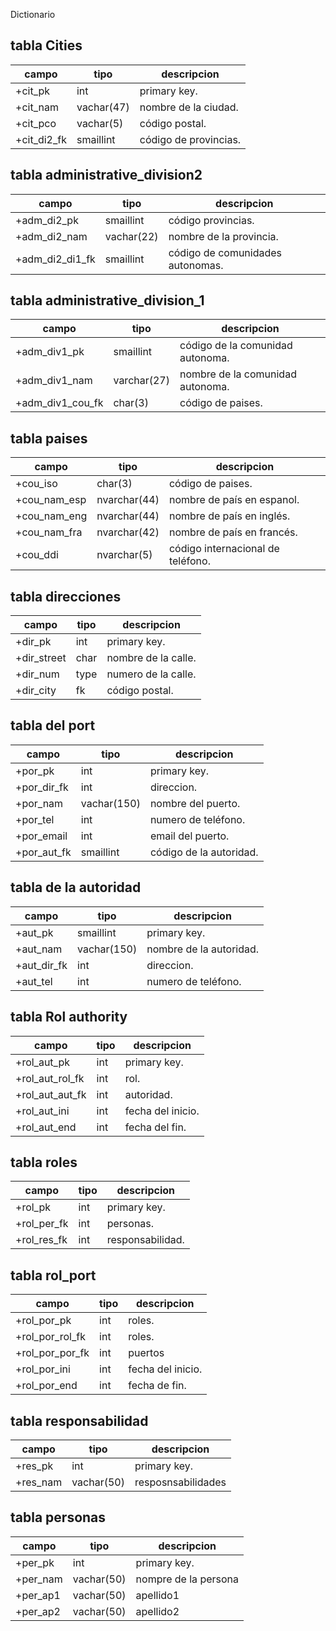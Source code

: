 Dictionario
 ## tabla Cities
 |campo| tipo| descripcion|
 |-----|-----|------------|
 |+cit_pk|int| primary key.
 |+cit_nam| vachar(47)| nombre de la ciudad.
 |+cit_pco| vachar(5)| código postal.
 |+cit_di2_fk|smaillint| código de provincias.
 ## tabla administrative_division2
 |campo| tipo| descripcion |
 |-----|-----|-------------|
 |+adm_di2_pk|smaillint| código provincias.
 |+adm_di2_nam| vachar(22)| nombre de la provincia.
 |+adm_di2_di1_fk| smaillint| código de comunidades autonomas.
 ## tabla administrative_division_1
 |campo|tipo| descripcion|
 |-----|----|------------|
 |+adm_div1_pk|smaillint|código de la comunidad autonoma.
 |+adm_div1_nam|varchar(27)| nombre de la comunidad autonoma.
 |+adm_div1_cou_fk|char(3)|código de paises.
  ## tabla paises
  |campo|tipo| descripcion|
  |-----|-----|-----------|
  |+cou_iso|char(3)|código de paises.
  |+cou_nam_esp|nvarchar(44)|nombre de país en espanol.
  |+cou_nam_eng|nvarchar(44)|nombre de país en inglés.
  |+cou_nam_fra| nvarchar(42)|nombre de país en francés.
  |+cou_ddi|nvarchar(5)|código internacional de teléfono.

  ## tabla direcciones
  |campo|tipo| descripcion |
  |-----|----|--------------|
  |+dir_pk|int|primary key.
  |+dir_street|char|nombre de la calle.
  |+dir_num|type|numero de la calle.
  |+dir_city|fk| código postal.

  ## tabla del port
  |campo|tipo|descripcion|
  |----|-----|-----------|
  |+por_pk|int|primary key.
  |+por_dir_fk|int|direccion.
  |+por_nam|vachar(150)|nombre del puerto.
  |+por_tel|int|numero de teléfono.
  |+por_email|int|email del puerto.
  |+por_aut_fk|smaillint|código de la autoridad.

  ## tabla de la autoridad
  |campo|tipo|descripcion|
  |-----|----|-----------|
  |+aut_pk|smaillint|primary key.
  |+aut_nam|vachar(150)|nombre de la autoridad.
  |+aut_dir_fk|int|direccion.
  |+aut_tel|int|numero de teléfono.

  ## tabla Rol authority
  |campo|tipo|descripcion|
  |-----|----|-----------|
  |+rol_aut_pk|int|primary key.
  |+rol_aut_rol_fk|int|rol.
  |+rol_aut_aut_fk|int|autoridad.
  |+rol_aut_ini|int|fecha del inicio.
  |+rol_aut_end|int|fecha del fin.

  ## tabla roles
  |campo|tipo| descripcion|
  |-----|------|----------|
  |+rol_pk|int|primary key.
  |+rol_per_fk|int|personas.
  |+rol_res_fk|int|responsabilidad.

  ## tabla rol_port
  |campo|tipo|descripcion|
  |-----|-----|-----------|
  |+rol_por_pk|int|roles.
  |+rol_por_rol_fk|int|roles.
  |+rol_por_por_fk|int| puertos
  |+rol_por_ini|int|fecha del inicio.
  |+rol_por_end|int|fecha de fin.

  ## tabla responsabilidad
  |campo|tipo| descripcion|
  |-----|-----|-----------|
  |+res_pk|int|primary key.
  |+res_nam|vachar(50)|resposnsabilidades

  ## tabla personas
  |campo|tipo| descripcion|
  |-----|-----|-----------|
  |+per_pk|int| primary key.
  |+per_nam|vachar(50)|nompre de la persona
  |+per_ap1|vachar(50)|apellido1
  |+per_ap2|vachar(50)|apellido2

 
